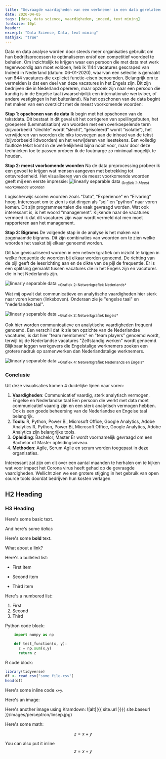 ```yaml
---
title: "Gevraagde vaardigheden van een werknemer in een data gerelateerde functie"
date: 2020-04-05
tags: [data, data science, vaardigheden, indeed, text mining]
fontsize: 10pt
header:
excerpt: "Data Science, Data, text mining"
mathjax: "true"
---
```

Data en data analyse worden door steeds meer organisaties gebruikt om hun bedrijfsprocessen te optimaliseren en/of een competitief voordeel te behalen. Om inzichtelijk te krijgen waar een persoon die met data met werk tegenwoordig aan moet voldoen, heb ik 1144 vacatures gescraped van Indeed in Nederland (datum: 06-01-2020), waarvan een selectie is gemaakt van 844 vacatures die expliciet functie-eisen benoemden. Belangrijk om te vermelden is dat een deel van deze vacatures in het Engels zijn. Dit zijn bedrijven die in Nederland opereren, maar opzoek zijn naar een persoon die kundig is in de Engelse taal (waarschijnlijk een internationale werkvloer, of andere vestigingen in het buitenland). Na het opschonen van de data begint het maken van een overzicht met de meest voorkomende woorden:

**Stap 1: opschonen van de data**
Ik begin met het opschonen van de tekstdata. Dit bestaat in dit geval uit het corrigeren van spellingsfouten, het groeperen (Lemmatisation) van woorden met een overkoepelende term (bijvoorbeeld “slechte” wordt “slecht”, “geïsoleerd” wordt “isolatie”), het verwijderen van woorden die niks toevoegen aan de inhoud van de tekst (bijvoorbeeld lidwoorden) en het verwijderen van leestekens. Een volledig foutloze tekst komt in de werkelijkheid bijna nooit voor, maar door deze technieken toe te passen probeer ik de foutmarge zo minimaal mogelijk te houden.

**Stap 2: meest voorkomende woorden**
Na de data preprocessing probeer ik een gevoel te krijgen wat mensen aangeven met betrekking tot ontevredenheid. Het visualiseren van de meest voorkomende woorden geeft mij een eerste impressie:
<img src="{{ site.url }}{{ site.baseurl }}/images/Meeste_woorden.png" alt="linearly separable data">
<sub>*Grafiek 1: Meest voorkomende woorden*</sub>

Logischerwijs scoren woorden zoals “Data”, “Experience” en “Ervaring” hoog. Interessant om te zien is dat dingen als “sql” en “python” naar voren komen. Dit zijn programmeertalen die vaak gevraagd worden. Wat ook interessant is, is het woord “management”. Kijkende naar de vacatures vermoed ik dat dit vacatures zijn waar wordt vermeld dat men moet rapporteren aan het management. 

**Stap 3: Bigrams**
De volgende stap in de analyse is het maken van zogenaamde bigrams. Dit zijn combinaties van woorden om te zien welke woorden het vaakst bij elkaar genoemd worden.  

Dit kan gevisualiseerd worden in een netwerkgrafiek om inzicht te krijgen in welke frequentie de woorden bij elkaar worden genoemd. De richting van de pijl geeft de leesrichting aan en de dikte van de pijl de frequentie. Er is een splitsing gemaakt tussen vacatures die in het Engels zijn en vacatures die in het Nederlands zijn. 

<img src="{{ site.url }}{{ site.baseurl }}/images/netwerk NL.png" alt="linearly separable data">
<sub>*Grafiek 2: Netwerkgrafiek Nederlands* </sub>

Wat mij opvalt dat communicatieve en analytische vaardigheden hier sterk naar voren komen (linksboven). Onderaan zie je "engelse taal" en "nederlandse taal". 

<img src="{{ site.url }}{{ site.baseurl }}/images/Netwerk_ENG.png" alt="linearly separable data">
<sub> *Grafiek 3: Netwerkgrafiek Engels* </sub>

Ook hier worden communicatieve en analytische vaardigheden frequent genoemd. Een verschil dat ik zie ten opzichte van de Nederlandse vacatures, is dat hier "team membmers" en "team players" genoemd wordt, terwijl bij de Nederlandse vacatures "Zelfstandig werken" wordt genoemd. Blijkbaar leggen werkgevers die Engelstalige werknemers zoeken een grotere nadruk op samenwerken dan Nederlandstalige werknemers. 

<img src="{{ site.url }}{{ site.baseurl }}/images/netwerk.png" alt="linearly separable data">
<sub>*Grafiek 4: Netwerkgrafiek Nederlands en Engels* </sub>

### Conclusie
Uit deze visualisaties komen 4 duidelijke lijnen naar voren:

1. **Vaardigheden**: Communicatief vaardig, sterk analytisch vermogen, Engelse en Nederlandse taal
Een persoon die werkt met data moet communicatief vaardig zijn en een sterk analytisch vermogen hebben. Ook is een goede beheersing van de Nederlandse en Engelse taal belangrijk. 
2. **Tools**: R, Python, Power Bi, Microsoft Office, Google Analytics, Adobe Analytics
R, Python, Power Bi, Microsoft Office, Google Analytics, Adobe Analytics zijn belangrijke tools.
3. **Opleiding**: Bachelor, Master
Er wordt voornamelijk gevraagd om een Bachelor of Master opleidingsniveau.
4. **Methoden**: Agile, Scrum
Agile en scrum worden toegepast in deze organisaties. 

Interessant zal zijn om dit over een aantal maanden te herhalen om te kijken wat voor impact het Corona virus heeft gehad op de gevraagde vaardigheden. Wellicht zien we een grotere stijging in het gebruik van open source tools doordat bedrijven hun kosten verlagen. 












## H2 Heading

### H3 Heading

Here's some basic text.

And here's some *italics*

Here's some **bold** text.

What about a [link](https://github.com/dataoptimal)?


Here's a bulleted list:
* First item
+ Second item
- Third item

Here's a numbered list:
1. First
2. Second
3. Third

Python code block:
```python
    import numpy as np

    def test_function(x, y):
      z = np.sum(x,y)
      return z
```

R code block:
```r
library(tidyverse)
df <- read_csv("some_file.csv")
head(df)
```

Here's some inline code `x+y`.

Here's an image:

Here's another image using Kramdown:
![alt]({{ site.url }}{{ site.baseurl }}/images/perceptron/linsep.jpg)

Here's some math:

$$z=x+y$$

You can also put it inline $$z=x+y$$
